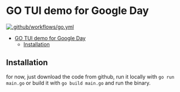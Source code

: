 # GO TUI demo for Google Day

[![.github/workflows/go.yml](https://github.com/deTesters/go-tui/actions/workflows/go.yml/badge.svg)](https://github.com/deTesters/go-tui/actions/workflows/go.yml)

<!--toc:start-->
- [GO TUI demo for Google Day](#go-tui-demo-for-google-day)
  - [Installation](#installation)
<!--toc:end-->

## Installation

for now, just download the code from github, run it locally with
`go run main.go` or build it with `go build main.go` and run the binary.
